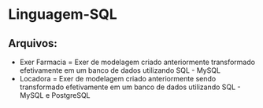 # Linguagem-SQL

## Arquivos:

* Exer Farmacia = Exer de modelagem criado anteriormente transformado efetivamente em um banco de dados utilizando SQL - MySQL
* Locadora = Exer de modelagem criado anteriormente sendo transformado efetivamente em um banco de dados utilizando SQL - MySQL e PostgreSQL
